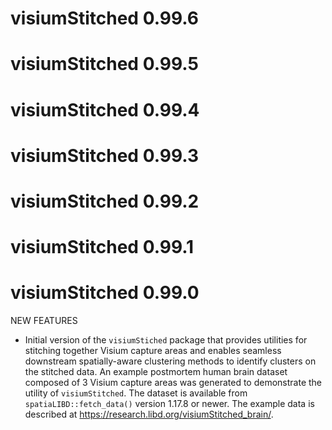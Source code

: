 # visiumStitched 0.99.6

# visiumStitched 0.99.5

# visiumStitched 0.99.4

# visiumStitched 0.99.3

# visiumStitched 0.99.2

# visiumStitched 0.99.1

# visiumStitched 0.99.0

NEW FEATURES

* Initial version of the `visiumStiched` package that provides utilities for
stitching together Visium capture areas and enables seamless downstream
spatially-aware clustering methods to identify clusters on the stitched data.
An example postmortem human brain dataset composed of 3 Visium capture areas
was generated to demonstrate the utility of `visiumStitched`. The dataset is
available from `spatiaLIBD::fetch_data()` version 1.17.8 or newer. The example
data is described at <https://research.libd.org/visiumStitched_brain/>.
